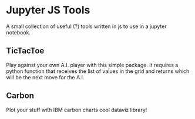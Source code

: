 # Jupyter JS Tools

A small collection of useful (?) tools written in js to use in a jupyter notebook.

## TicTacToe

Play against your own A.I. player with this simple package. It requires a python function that receives the list of values in the grid and returns which will be the next move for the A.I.

## Carbon

Plot your stuff with IBM carbon charts cool dataviz library!
